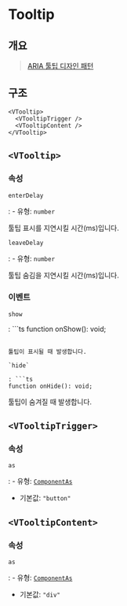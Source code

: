 # Tooltip

## 개요

> [ARIA 툴팁 디자인 패턴](https://www.w3.org/WAI/ARIA/apg/patterns/tooltip/)

## 구조

```vue-html
<VTooltip>
  <VTooltipTrigger />
  <VTooltipContent />
</VTooltip>
```

## `<VTooltip>`

### 속성

`enterDelay`

: - 유형: `number`

  툴팁 표시를 지연시킬 시간(ms)입니다.

`leaveDelay`

: - 유형: `number`

  툴팁 숨김을 지연시킬 시간(ms)입니다.

### 이벤트

`show`

: ```ts
  function onShow(): void;
  ```

  툴팁이 표시될 때 발생합니다.

`hide`

: ```ts
  function onHide(): void;
  ```

  툴팁이 숨겨질 때 발생합니다.

## `<VTooltipTrigger>`

### 속성

`as`

: - 유형: [`ComponentAs`](/ko/api/types/component-as/)
  - 기본값: `"button"`

## `<VTooltipContent>`

### 속성

`as`

: - 유형: [`ComponentAs`](/ko/api/types/component-as/)
  - 기본값: `"div"`
